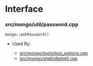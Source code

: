 
# Interface

### src/mongo/util/password.cpp

<div></div>

    mongo::askPassword()

- Used By:

    - [src/mongo/tools/tool\_options.cpp](../../../tools)
    - [src/mongo/shell/dbshell.cpp](../../../mongo\_shell)
